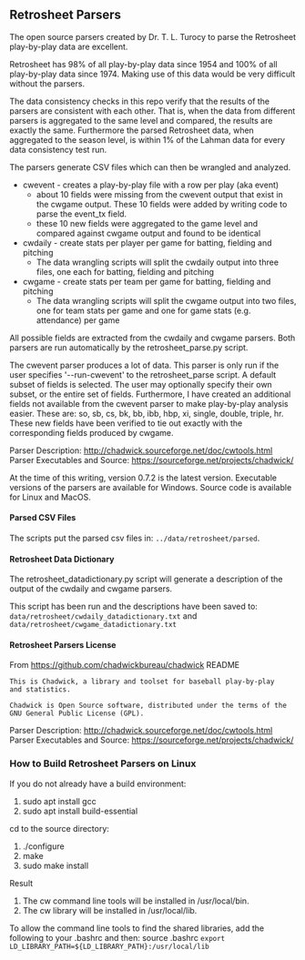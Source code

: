 ## Retrosheet Parsers

The open source parsers created by Dr. T. L. Turocy to parse the Retrosheet play-by-play data are excellent.   

Retrosheet has 98% of all play-by-play data since 1954 and 100% of all play-by-play data since 1974.  Making use of this data would be very difficult without the parsers.

The data consistency checks in this repo verify that the results of the parsers are consistent with each other.  That is, when the data from different parsers is aggregated to the same level and compared, the results are exactly the same.  Furthermore the parsed Retrosheet data, when aggregated to the season level, is within 1% of the Lahman data for every data consistency test run.

The parsers generate CSV files which can then be wrangled and analyzed.

* cwevent - creates a play-by-play file with a row per play (aka event)
  * about 10 fields were missing from the cwevent output that exist in the cwgame output.  These 10 fields were added by writing code to parse the event_tx field.
  * these 10 new fields were aggregated to the game level and compared against cwgame output and found to be identical
* cwdaily - create stats per player per game for batting, fielding and pitching
  * The data wrangling scripts will split the cwdaily output into three files, one each for batting, fielding and pitching
* cwgame - create stats per team per game for batting, fielding and pitching
  * The data wrangling scripts will split the cwgame output into two files, one for team stats per game and one for game stats (e.g. attendance) per game

All possible fields are extracted from the cwdaily and cwgame parsers.  Both parsers are run automatically by the retrosheet_parse.py script. 

The cwevent parser produces a lot of data.  This parser is only run if the user specifies '--run-cwevent' to the retrosheet_parse script.  A default subset of fields is selected.  The user may optionally specify their own subset, or the entire set of fields.  Furthermore, I have created an additional fields not available from the cwevent parser to make play-by-play analysis easier.  These are: so, sb, cs, bk, bb, ibb, hbp, xi, single, double, triple, hr.  These new fields have been verified to tie out exactly with the corresponding fields produced by cwgame.

Parser Description: http://chadwick.sourceforge.net/doc/cwtools.html  
Parser Executables and Source: https://sourceforge.net/projects/chadwick/   

At the time of this writing, version 0.7.2 is the latest version.  Executable versions of the parsers are available for Windows.  Source code is available for Linux and MacOS.

#### Parsed CSV Files

The scripts put the parsed csv files in:  `../data/retrosheet/parsed`.

#### Retrosheet Data Dictionary

The retrosheet_datadictionary.py script will generate a description of the output of the cwdaily and cwgame parsers.

This script has been run and the descriptions have been saved to:  `data/retrosheet/cwdaily_datadictionary.txt` and `data/retrosheet/cwgame_datadictionary.txt`

#### Retrosheet Parsers License

From https://github.com/chadwickbureau/chadwick README

```
This is Chadwick, a library and toolset for baseball play-by-play
and statistics.

Chadwick is Open Source software, distributed under the terms of the 
GNU General Public License (GPL).
```

Parser Description: http://chadwick.sourceforge.net/doc/cwtools.html  
Parser Executables and Source: https://sourceforge.net/projects/chadwick/  

### How to Build Retrosheet Parsers on Linux

If you do not already have a build environment:

1. sudo apt install gcc
2. sudo apt install build-essential

cd to the source directory:

1. ./configure
2. make
3. sudo make install

Result

1. The cw command line tools will be installed in /usr/local/bin.
2. The cw library will be installed in /usr/local/lib.

To allow the command line tools to find the shared libraries, add the following to your .bashrc and then: source .bashrc
`export LD_LIBRARY_PATH=${LD_LIBRARY_PATH}:/usr/local/lib`